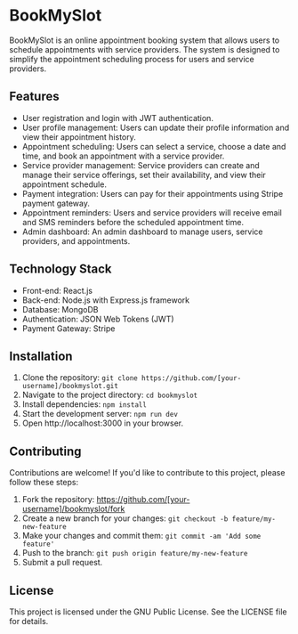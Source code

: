 # BookMySlot

BookMySlot is an online appointment booking system that allows users to schedule appointments with service providers. The system is designed to simplify the appointment scheduling process for users and service providers.

## Features

- User registration and login with JWT authentication.
- User profile management: Users can update their profile information and view their appointment history.
- Appointment scheduling: Users can select a service, choose a date and time, and book an appointment with a service provider.
- Service provider management: Service providers can create and manage their service offerings, set their availability, and view their appointment schedule.
- Payment integration: Users can pay for their appointments using Stripe payment gateway.
- Appointment reminders: Users and service providers will receive email and SMS reminders before the scheduled appointment time.
- Admin dashboard: An admin dashboard to manage users, service providers, and appointments.

## Technology Stack

- Front-end: React.js
- Back-end: Node.js with Express.js framework
- Database: MongoDB
- Authentication: JSON Web Tokens (JWT)
- Payment Gateway: Stripe

## Installation

1. Clone the repository: `git clone https://github.com/[your-username]/bookmyslot.git`
2. Navigate to the project directory: `cd bookmyslot`
3. Install dependencies: `npm install`
4. Start the development server: `npm run dev`
5. Open http://localhost:3000 in your browser.

## Contributing

Contributions are welcome! If you'd like to contribute to this project, please follow these steps:

1. Fork the repository: https://github.com/[your-username]/bookmyslot/fork
2. Create a new branch for your changes: `git checkout -b feature/my-new-feature`
3. Make your changes and commit them: `git commit -am 'Add some feature'`
4. Push to the branch: `git push origin feature/my-new-feature`
5. Submit a pull request.

## License

This project is licensed under the GNU Public License. See the LICENSE file for details.
